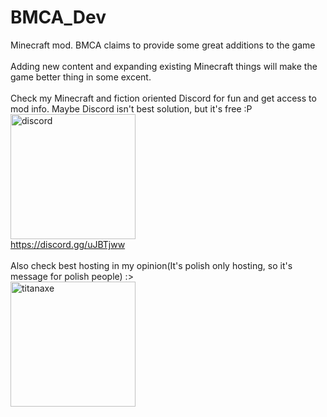 # BMCA_Dev
Minecraft mod. BMCA claims to provide some great additions to the game<br><br>
Adding new content and expanding existing Minecraft things will make the game better thing in some excent.<br><br>
Check my Minecraft and fiction oriented Discord for fun and get access to mod info. Maybe Discord isn't best solution, but it's free :P<br>
<img src="https://discordapp.com/assets/fc0b01fe10a0b8c602fb0106d8189d9b.png" width="200" title="discord"><br>
https://discord.gg/uJBTjww<br><br>
Also check best hosting in my opinion(It's polish only hosting, so it's message for polish people) :><br>
<a href="https://titanaxe.com"><img src="http://wiki.titanaxe.com/lib/exe/fetch.php?media=wiki:logo.png" width="200" title="titanaxe"><a/><br>
